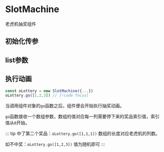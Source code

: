 # SlotMachine

老虎机抽奖组件

<demo src="../components/SlotMachine/index.vue"></demo>

<script setup>
  import { ref } from "vue"
  const initOptions = ref([
    {
      label: 'element',
      desc: 'dom元素的类名或Id值',
      type: 'string',
      values: '必填',
      default: ''
    },
    {
      label: 'list',
      desc: '奖品列表数据',
      type: 'array',
      values: '必填',
      default: ''
    }, {
      label: 'moveTime',
      desc: '动画时间，单位秒',
      type: 'number',
      values: '-',
      default: '4'
    }, {
      label: 'colCount',
      desc: '滚筒列数',
      type: 'number',
      values: '-',
      default: '3'
    }, {
      label: 'onend',
      desc: '抽奖动画结束的回调',
      type: 'function',
      values: '-',
      default: ''
    },
  ])
  const listOptions = ref([
    {
      label: 'label',
      desc: '奖品名称',
      type: 'string',
      values: '-',
      default: ''
    }, {
      label: 'image',
      desc: '奖品图',
      type: 'string',
      values: '-',
      default: ''
    },
  ])
</script>

## 初始化传参

<OptionTable :list="initOptions" />

## list参数

<OptionTable :list="listOptions" />

## 执行动画

```js
const oLottery = new SlotMachine({...})
oLottery.go([1,2,3]) // [!code focus]
```

当调用组件对象的`go`函数之后，组件便会开始执行抽奖动画。

`go`函数接收一个数组参数，数组的值对应每一列需要停下来的奖品索引值，索引值从`0`开始。

::: tip
中了第二个奖品：`oLottery.go([1,1,1])` 数组的长度对应老虎机的列数。

如不中奖：`oLottery.go([1,2,3])` 值为随机即可
:::
